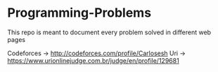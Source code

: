 # Programming-Problems
This repo is meant to document every problem solved in different web pages

Codeforces -> http://codeforces.com/profile/Carlosesh
Uri -> https://www.urionlinejudge.com.br/judge/en/profile/129681
